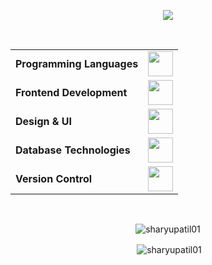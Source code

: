 

<p align="center">
  <img src="https://readme-typing-svg.herokuapp.com?color=056cb9&size=30&center=true&vCenter=true&width=550&height=70&lines=Hey+🚀,+I'm+Sharyu;+An+aspiring+Software+Developer+🌟;A+Competitive+Programmer+💻;">
</p>



<br>

<div align="center">
<table>
	<tr>
	<td><strong>Programming Languages</strong></td>
	<td><img height=40 src = "https://skillicons.dev/icons?i=java,cpp,py&theme=dark"></td>
</tr>
<tr>
	<td><strong>Frontend Development</strong></td>
	<td><img height=40 src = "https://skillicons.dev/icons?i=html,css,js,react,tailwind" ></td>
</tr>
<tr>
	<td><strong>Design & UI</strong></td>
	<td><img height=40 src = "https://skillicons.dev/icons?i=notion&theme=dark"></td>
</tr>
<tr>
	<td><strong>Database Technologies</strong></td>
	<td><img height=40 src = "https://skillicons.dev/icons?i=mongodb,mysql&theme=dark"></td>
</tr>
<tr>
	<td><strong>Version Control</strong></td>
	<td><img height=40 src = "https://skillicons.dev/icons?i=github,git&theme=dark"></td>
</tr>

</table>

</div>






<br>
<div align="center" >
<p>
  <img src="https://github-readme-stats.vercel.app/api/top-langs?username=sharyupatil01&show_icons=true&locale=en&layout=compact&theme=tokyonight&langs_count=20" alt="sharyupatil01" />
</p>

<p>&nbsp;<img align="center" src="https://github-readme-stats.vercel.app/api?username=sharyupatil01&show_icons=true&locale=en&theme=tokyonight" alt="sharyupatil01" /></p>



</div>




